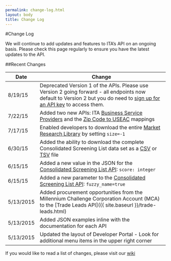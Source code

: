 ```yaml
---
permalink: change-log.html
layout: body
title: Change Log
---
```


#Change Log

We will continue to add updates and features to ITA’s API on an ongoing basis.  Please check this page regularly to ensure you have the latest updates to the API.

##Recent Changes

| Date            | Change                                                     |
| --------------- | --------------------------------------------------------------- |
| 8/19/15         | Deprecated Version 1 of the APIs.  Please use Version 2 going forward - all endpoints now default to Version 2 but you do need to [sign up for an API key](https://api.trade.gov/users/sign_up) to access them.   |
| 7/22/15         | Added two new APIs:  ITA [Business Service Providers](http://developer.trade.gov/business-service-providers.html) and the [Zip Code to USEAC](http://developer.trade.gov/ita-zip-codes.html) mappings   |
| 7/17/15         | Enabled developers to download the entire [Market Research Library](/market-research-library.html) by setting ```size=-1```   |
| 6/30/15         | Added the ability to download the complete Consolidated Screening List data set as a [CSV](https://api.trade.gov/consolidated_screening_list/search.csv) or [TSV](https://api.trade.gov/consolidated_screening_list/search.tsv) file  |
| 6/15/15         | Added a new value in the JSON for the [Consolidated Screening List API](http://developer.trade.gov/consolidated-screening-list.html):  ```score: integer```     |
| 6/15/15         | Added a new parameter to the [Consolidated Screening List API](http://developer.trade.gov/consolidated-screening-list.html):  ```fuzzy_name=true```     |
| 5/13/2015       | Added procurement opportunities from the Millennium Challenge Corporation Account (MCA) to the [Trade Leads API]({{ site.baseurl }}/trade-leads.html)  | 
| 5/13/2015       | Added JSON examples inline with the documentation for each API  |
| 5/13/2015       | Updated the layout of Developer Portal - Look for additional menu items in the upper right corner  |

If you would like to read a list of changes, please visit our [wiki](https://github.com/InternationalTradeAdministration/developerportal/wiki/Version-2-of-ITA%E2%80%99s-Data-Services-Platform-Released)






